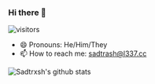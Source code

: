 ### Hi there 👋
![visitors](https://visitor-badge.glitch.me/badge?page_id=Sadtrxsh.visitor-badge)

- 😄 Pronouns: He/Him/They
- 📫 How to reach me: sadtrash@l337.cc

<!--
**Sadtrxsh/Sadtrxsh** is a ✨ _special_ ✨ repository because its `README.md` (this file) appears on your GitHub profile.

Here are some ideas to get you started:

- 🔭 I’m currently working on ...
- 🌱 I’m currently learning ...
- 👯 I’m looking to collaborate on ...
- 🤔 I’m looking for help with ...
- 💬 Ask me about ...
- 📫 How to reach me: ...
- 😄 Pronouns: ...
- ⚡ Fun fact: ...
-->
![Sadtrxsh's github stats](https://github-readme-stats.vercel.app/api?username=Sadtrxsh&amp;show_icons=true&theme=dark)

